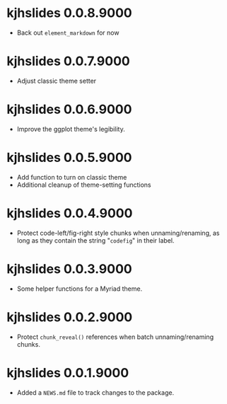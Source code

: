 # kjhslides 0.0.8.9000

* Back out `element_markdown` for now

# kjhslides 0.0.7.9000

* Adjust classic theme setter

# kjhslides 0.0.6.9000

* Improve the ggplot theme's legibility. 

# kjhslides 0.0.5.9000

* Add function to turn on classic theme
* Additional cleanup of theme-setting functions

# kjhslides 0.0.4.9000

* Protect code-left/fig-right style chunks when unnaming/renaming, as long as they contain the string "`codefig`" in their label. 

# kjhslides 0.0.3.9000

* Some helper functions for a Myriad theme.

# kjhslides 0.0.2.9000

* Protect `chunk_reveal()` references when batch unnaming/renaming chunks.

# kjhslides 0.0.1.9000

* Added a `NEWS.md` file to track changes to the package.
